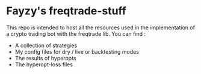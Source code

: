 # Fayzy's freqtrade-stuff

This repo is intended to host all the resources used in the implementation of a crypto trading bot with the freqtrade lib. You can find :

- A collection of strategies
- My config files for dry / live or backtesting modes
- The results of hyperopts
- The hyperopt-loss files 